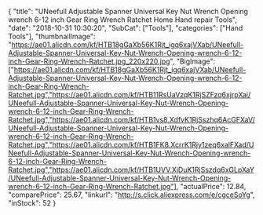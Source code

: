 {
	"title": "UNeefull Adjustable Spanner Universal Key Nut Wrench Opening wrench 6-12 inch Gear Ring Wrench Ratchet Home Hand repair Tools",
	"date": "2018-10-31 10:30:20",
	"SubCat": ["Tools"],
	"categories": ["Hand Tools"],
	"thumbnailImage": "https://ae01.alicdn.com/kf/HTB18gGaXb56K1Rjt_igq6xajVXab/UNeefull-Adjustable-Spanner-Universal-Key-Nut-Wrench-Opening-wrench-6-12-inch-Gear-Ring-Wrench-Ratchet.jpg_220x220.jpg",
	"BigImage": ["https://ae01.alicdn.com/kf/HTB18gGaXb56K1Rjt_igq6xajVXab/UNeefull-Adjustable-Spanner-Universal-Key-Nut-Wrench-Opening-wrench-6-12-inch-Gear-Ring-Wrench-Ratchet.jpg","https://ae01.alicdn.com/kf/HTB11RsUaVzqK1RjSZFzq6xjrpXai/UNeefull-Adjustable-Spanner-Universal-Key-Nut-Wrench-Opening-wrench-6-12-inch-Gear-Ring-Wrench-Ratchet.jpg","https://ae01.alicdn.com/kf/HTB1vs8.XdfvK1RjSszhq6AcGFXaV/UNeefull-Adjustable-Spanner-Universal-Key-Nut-Wrench-Opening-wrench-6-12-inch-Gear-Ring-Wrench-Ratchet.jpg","https://ae01.alicdn.com/kf/HTB1FK8.XcrrK1Rjy1zeq6xalFXad/UNeefull-Adjustable-Spanner-Universal-Key-Nut-Wrench-Opening-wrench-6-12-inch-Gear-Ring-Wrench-Ratchet.jpg","https://ae01.alicdn.com/kf/HTB1UVV.XjDuK1RjSszdq6xGLpXaY/UNeefull-Adjustable-Spanner-Universal-Key-Nut-Wrench-Opening-wrench-6-12-inch-Gear-Ring-Wrench-Ratchet.jpg"],
	"actualPrice": 12.84,
	"comparePrice": 25.67,
	"linkurl": "http://s.click.aliexpress.com/e/cgceSoYg",
	"inStock": 52
}
